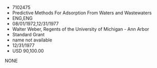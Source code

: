 * 7102475
* Predictive Methods For Adsorption From Waters and           Wastewaters
* ENG,ENG
* 08/01/1972,12/31/1977
* Walter Weber, Regents of the University of Michigan - Ann Arbor
* Standard Grant
*   name not available
* 12/31/1977
* USD 90,100.00

NONE